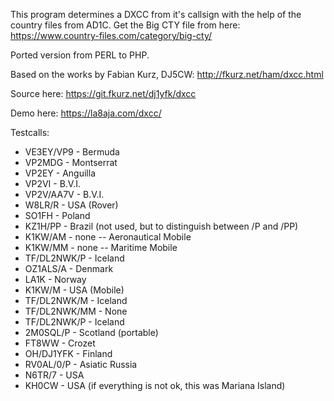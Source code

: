 This program determines a DXCC from it's callsign with the help of the country files from AD1C.
Get the Big CTY file from here: https://www.country-files.com/category/big-cty/

Ported version from PERL to PHP. 

Based on the works by Fabian Kurz, DJ5CW: http://fkurz.net/ham/dxcc.html

Source here: https://git.fkurz.net/dj1yfk/dxcc

Demo here: https://la8aja.com/dxcc/

Testcalls:

- VE3EY/VP9 - Bermuda
- VP2MDG - Montserrat
- VP2EY - Anguilla
- VP2VI - B.V.I.
- VP2V/AA7V - B.V.I.
- W8LR/R - USA (Rover)
- SO1FH - Poland
- KZ1H/PP - Brazil (not used, but to distinguish between /P and /PP)
- K1KW/AM - none -- Aeronautical Mobile
- K1KW/MM - none -- Maritime Mobile
- TF/DL2NWK/P - Iceland
- OZ1ALS/A - Denmark
- LA1K - Norway
- K1KW/M - USA (Mobile)
- TF/DL2NWK/M - Iceland
- TF/DL2NWK/MM - None
- TF/DL2NWK/P - Iceland
- 2M0SQL/P - Scotland (portable)
- FT8WW - Crozet
- OH/DJ1YFK - Finland
- RV0AL/0/P - Asiatic Russia
- N6TR/7 - USA
- KH0CW - USA (if everything is not ok, this was Mariana Island)